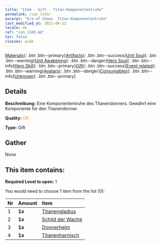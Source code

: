 ```yaml
---
title: "Item - Gift - Titan-Komponententruhe"
permalink: /con_1343/
excerpt: "Era of Chaos  Titan-Komponententruhe"
last_modified_at: 2021-06-22
locale: de
ref: "con_1343.md"
toc: false
classes: wide
---
```

 [Materials](/ItemsDE/){: .btn .btn--primary}[Artifacts](/ItemsDE/Artifacts/){: .btn .btn--success}[Unit Soul](/ItemsDE/UnitSoul/){: .btn .btn--warning}[Unit Awakening](/ItemsDE/UnitAwakening/){: .btn .btn--danger}[Hero Soul](/ItemsDE/HeroSoul/){: .btn .btn--info}[Hero Skill](/ItemsDE/HeroSkill/){: .btn .btn--primary}[Gift](/ItemsDE/Gift/){: .btn .btn--success}[Event related](/ItemsDE/Events/){: .btn .btn--warning}[Avatars](/ItemsDE/Avatars/){: .btn .btn--danger}[Consumables](/ItemsDE/Consumables/){: .btn .btn--info}[Unknown](/ItemsDE/Unknown/){: .btn .btn--primary}

## Details
 **Beschreibung:** Eine Komponententruhe des Titanendonners. Gewährt eine Komponente für den Titanendonner.

 **Quality:** <span style="color: #FF8C00">OK</span>

 **Type:** Gift

## Gather

  None

## This item contains:

 **Required Level to open:** 1

 You would need to choose 1 item from the list (0):

  | Nr | Amount |     Item    |
  |:---|:-------|:------------|
  | 1 |  **1x** | [Titanengladius](/ItemsDE/art_156/) |  | 
  | 2 |  **1x** | [Schild der Wache](/ItemsDE/art_157/) |  | 
  | 3 |  **1x** | [Donnerhelm](/ItemsDE/art_158/) |  | 
  | 4 |  **1x** | [Titanenharnisch](/ItemsDE/art_159/) |  | 
